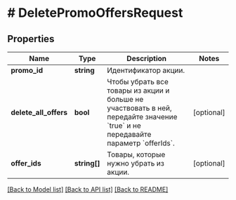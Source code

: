 # # DeletePromoOffersRequest

## Properties

Name | Type | Description | Notes
------------ | ------------- | ------------- | -------------
**promo_id** | **string** | Идентификатор акции. |
**delete_all_offers** | **bool** | Чтобы убрать все товары из акции и больше не участвовать в ней, передайте значение &#x60;true&#x60; и не передавайте параметр &#x60;offerIds&#x60;. | [optional]
**offer_ids** | **string[]** | Товары, которые нужно убрать из акции. | [optional]

[[Back to Model list]](../../README.md#models) [[Back to API list]](../../README.md#endpoints) [[Back to README]](../../README.md)
